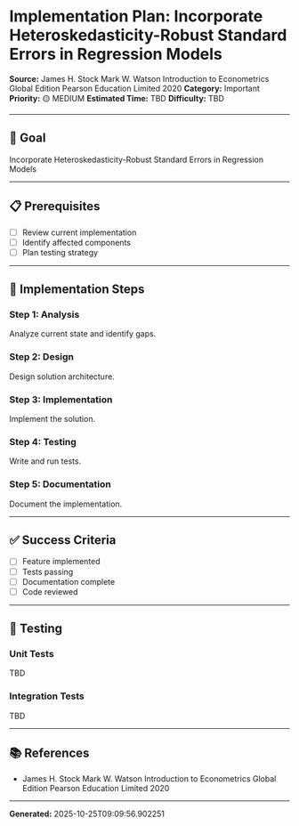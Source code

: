 # Implementation Plan: Incorporate Heteroskedasticity-Robust Standard Errors in Regression Models

**Source:** James H. Stock Mark W. Watson Introduction to Econometrics Global Edition Pearson Education Limited 2020
**Category:** Important
**Priority:** 🟡 MEDIUM
**Estimated Time:** TBD
**Difficulty:** TBD

---

## 🎯 Goal

Incorporate Heteroskedasticity-Robust Standard Errors in Regression Models

---

## 📋 Prerequisites

- [ ] Review current implementation
- [ ] Identify affected components
- [ ] Plan testing strategy

---

## 🔧 Implementation Steps

### Step 1: Analysis

Analyze current state and identify gaps.

### Step 2: Design

Design solution architecture.

### Step 3: Implementation

Implement the solution.

### Step 4: Testing

Write and run tests.

### Step 5: Documentation

Document the implementation.

---

## ✅ Success Criteria

- [ ] Feature implemented
- [ ] Tests passing
- [ ] Documentation complete
- [ ] Code reviewed

---

## 🧪 Testing

### Unit Tests

TBD

### Integration Tests

TBD

---

## 📚 References

- James H. Stock Mark W. Watson Introduction to Econometrics Global Edition Pearson Education Limited 2020

---

**Generated:** 2025-10-25T09:09:56.902251
